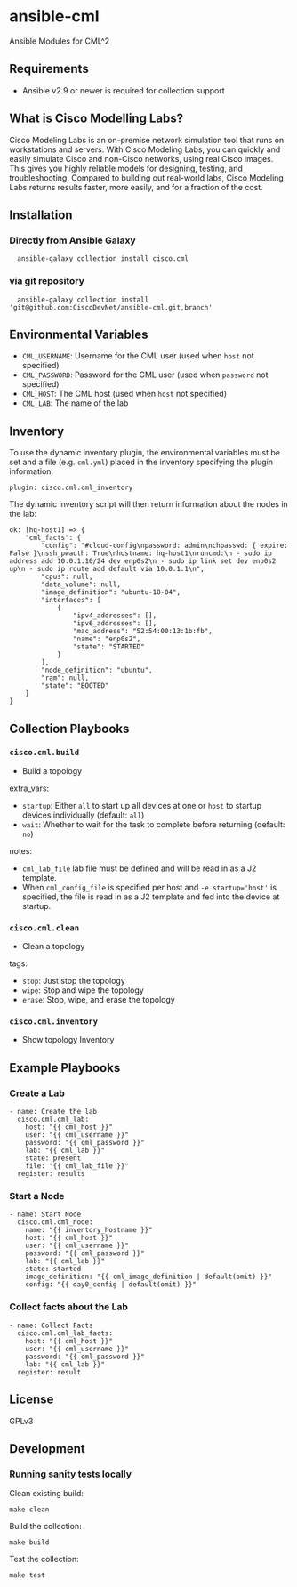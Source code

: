 # ansible-cml

Ansible Modules for CML^2

## Requirements

* Ansible v2.9 or newer is required for collection support

## What is Cisco Modelling Labs?

Cisco Modeling Labs is an on-premise network simulation tool that runs on workstations and servers. With Cisco Modeling Labs, you can quickly and easily simulate Cisco and non-Cisco networks, using real Cisco images. This gives you highly reliable models for designing, testing, and troubleshooting. Compared to building out real-world labs, Cisco Modeling Labs returns results faster, more easily, and for a fraction of the cost.

## Installation
### Directly from Ansible Galaxy

```
  ansible-galaxy collection install cisco.cml
```

### via git repository

```
  ansible-galaxy collection install 'git@github.com:CiscoDevNet/ansible-cml.git,branch'
```

## Environmental Variables

* `CML_USERNAME`: Username for the CML user (used when `host` not specified)
* `CML_PASSWORD`: Password for the CML user (used when `password` not specified)
* `CML_HOST`: The CML host (used when `host` not specified)
* `CML_LAB`: The name of the lab

## Inventory

To use the dynamic inventory plugin, the environmental variables must be set and a file (e.g. `cml.yml`) placed in the inventory specifying the plugin information:

```
plugin: cisco.cml.cml_inventory
```

The dynamic inventory script will then return information about the nodes in the
lab:

```
ok: [hq-host1] => {
    "cml_facts": {
        "config": "#cloud-config\npassword: admin\nchpasswd: { expire: False }\nssh_pwauth: True\nhostname: hq-host1\nruncmd:\n - sudo ip address add 10.0.1.10/24 dev enp0s2\n - sudo ip link set dev enp0s2 up\n - sudo ip route add default via 10.0.1.1\n",
        "cpus": null,
        "data_volume": null,
        "image_definition": "ubuntu-18-04",
        "interfaces": [
            {
                "ipv4_addresses": [],
                "ipv6_addresses": [],
                "mac_address": "52:54:00:13:1b:fb",
                "name": "enp0s2",
                "state": "STARTED"
            }
        ],
        "node_definition": "ubuntu",
        "ram": null,
        "state": "BOOTED"
    }
}
```

## Collection Playbooks

### `cisco.cml.build`

* Build a topology

extra_vars:
  * `startup`: Either `all` to start up all devices at one or `host` to startup devices individually (default: `all`)
  * `wait`: Whether to wait for the task to complete before returning (default: `no`)

notes:
  * `cml_lab_file` lab file must be defined and will be read in as a J2 template.
  * When `cml_config_file` is specified per host and `-e startup='host'` is specified, the file is read in as a J2 template and fed into the device at startup.

### `cisco.cml.clean`

* Clean a topology

tags:
  * `stop`: Just stop the topology
  * `wipe`: Stop and wipe the topology
  * `erase`: Stop, wipe, and erase the topology

### `cisco.cml.inventory`

* Show topology Inventory

## Example Playbooks

### Create a Lab
    - name: Create the lab
      cisco.cml.cml_lab:
        host: "{{ cml_host }}"
        user: "{{ cml_username }}"
        password: "{{ cml_password }}"
        lab: "{{ cml_lab }}"
        state: present
        file: "{{ cml_lab_file }}"
      register: results

### Start a Node

    - name: Start Node
      cisco.cml.cml_node:
        name: "{{ inventory_hostname }}"
        host: "{{ cml_host }}"
        user: "{{ cml_username }}"
        password: "{{ cml_password }}"
        lab: "{{ cml_lab }}"
        state: started
        image_definition: "{{ cml_image_definition | default(omit) }}"
        config: "{{ day0_config | default(omit) }}"

### Collect facts about the Lab
    - name: Collect Facts
      cisco.cml.cml_lab_facts:
        host: "{{ cml_host }}"
        user: "{{ cml_username }}"
        password: "{{ cml_password }}"
        lab: "{{ cml_lab }}"
      register: result

## License

GPLv3

## Development
### Running sanity tests locally
Clean existing build:
```
make clean
```

Build the collection:
```
make build
```

Test the collection:
```
make test
```
